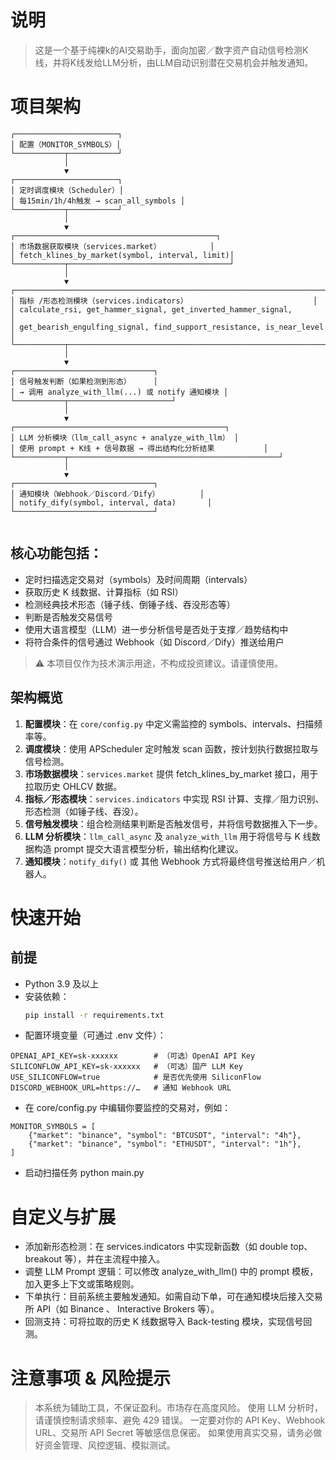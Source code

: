 # 说明
> 这是一个基于纯裸k的AI交易助手，面向加密／数字资产自动信号检测K线，并将K线发给LLM分析，由LLM自动识别潜在交易机会并触发通知。

# 项目架构
```
┌───────────────────────┐
│ 配置（MONITOR_SYMBOLS）│
└───────────┬───────────┘
            │
            ▼
┌───────────────────────┐
│ 定时调度模块（Scheduler）│
│ 每15min/1h/4h触发 → scan_all_symbols │
└───────────┬───────────┘
            │
            ▼
┌─────────────────────────────────────────────┐
│ 市场数据获取模块（services.market）           │
│ fetch_klines_by_market(symbol, interval, limit)│
└───────────┬────────────────────────────────────┘
            │
            ▼
┌───────────────────────────────────────────────────────────────────────┐
│ 指标 /形态检测模块（services.indicators）                            │
│ calculate_rsi, get_hammer_signal, get_inverted_hammer_signal,        │
│ get_bearish_engulfing_signal, find_support_resistance, is_near_level │
└───────────┬─────────────────────────────────────────────────────────────┘
            │
            ▼
┌───────────────────────────────┐
│ 信号触发判断（如果检测到形态）     │
│ → 调用 analyze_with_llm(...) 或 notify 通知模块 │
└───────────┬───────────────────────┘
            │
            ▼
┌───────────────────────────────────────────────┐
│ LLM 分析模块（llm_call_async + analyze_with_llm） │
│ 使用 prompt + K线 + 信号数据 → 得出结构化分析结果           │
└───────────┬───────────────────────────────────────────────┘
            │
            ▼
┌───────────────────────────────┐
│ 通知模块（Webhook／Discord／Dify）         │
│ notify_dify(symbol, interval, data)       │
└───────────────────────────────┘


```


## 核心功能包括：
- 定时扫描选定交易对（symbols）及时间周期（intervals）  
- 获取历史 K 线数据、计算指标（如 RSI）  
- 检测经典技术形态（锤子线、倒锤子线、吞没形态等）  
- 判断是否触发交易信号  
- 使用大语言模型（LLM）进一步分析信号是否处于支撑／趋势结构中  
- 将符合条件的信号通过 Webhook（如 Discord／Dify）推送给用户  

> ⚠️ 本项目仅作为技术演示用途，不构成投资建议。请谨慎使用。

## 架构概览  
1. **配置模块**：在 `core/config.py` 中定义需监控的 symbols、intervals、扫描频率等。  
2. **调度模块**：使用 APScheduler 定时触发 scan 函数，按计划执行数据拉取与信号检测。  
3. **市场数据模块**：`services.market` 提供 fetch_klines_by_market 接口，用于拉取历史 OHLCV 数据。  
4. **指标／形态模块**：`services.indicators` 中实现 RSI 计算、支撑／阻力识别、形态检测（如锤子线、吞没）。  
5. **信号触发模块**：组合检测结果判断是否触发信号，并将信号数据推入下一步。  
6. **LLM 分析模块**：`llm_call_async` 及 `analyze_with_llm` 用于将信号与 K 线数据构造 prompt 提交大语言模型分析，输出结构化建议。  
7. **通知模块**：`notify_dify()` 或 其他 Webhook 方式将最终信号推送给用户／机器人。  

# 快速开始  
## 前提  
- Python 3.9 及以上  
- 安装依赖：  
  ```bash
  pip install -r requirements.txt

- 配置环境变量（可通过 .env 文件）：
```
OPENAI_API_KEY=sk-xxxxxx        # （可选）OpenAI API Key  
SILICONFLOW_API_KEY=sk-xxxxxx   # （可选）国产 LLM Key  
USE_SILICONFLOW=true            # 是否优先使用 SiliconFlow  
DISCORD_WEBHOOK_URL=https://…   # 通知 Webhook URL  

```
- 在 core/config.py 中编辑你要监控的交易对，例如：
```
MONITOR_SYMBOLS = [
    {"market": "binance", "symbol": "BTCUSDT", "interval": "4h"},
    {"market": "binance", "symbol": "ETHUSDT", "interval": "1h"},
]
```
- 启动扫描任务
python main.py   

# 自定义与扩展

- 添加新形态检测：在 services.indicators 中实现新函数（如 double top、breakout 等），并在主流程中接入。
- 调整 LLM Prompt 逻辑：可以修改 analyze_with_llm() 中的 prompt 模板，加入更多上下文或策略规则。
- 下单执行：目前系统主要触发通知。如需自动下单，可在通知模块后接入交易所 API（如 Binance 、 Interactive Brokers 等）。
- 回测支持：可将拉取的历史 K 线数据导入 Back-testing 模块，实现信号回测。

# 注意事项 & 风险提示

> 本系统为辅助工具，不保证盈利。市场存在高度风险。
> 使用 LLM 分析时，请谨慎控制请求频率、避免 429 错误。
> 一定要对你的 API Key、Webhook URL、交易所 API Secret 等敏感信息保密。
> 如果使用真实交易，请务必做好资金管理、风控逻辑、模拟测试。
